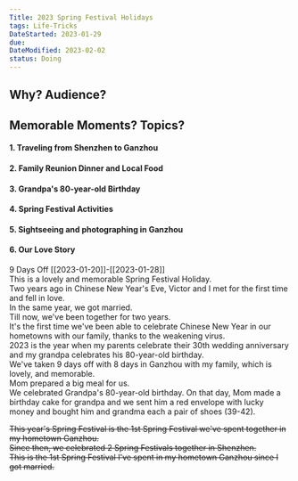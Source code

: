 ```yaml
---
Title: 2023 Spring Festival Holidays
tags: Life-Tricks
DateStarted: 2023-01-29
due:
DateModified: 2023-02-02
status: Doing
---
```


## Why? Audience?

## Memorable Moments? Topics?

#### 1. Traveling from Shenzhen to Ganzhou

#### 2. Family Reunion Dinner and Local Food

#### 3. Grandpa's 80-year-old Birthday

#### 4. Spring Festival Activities

#### 5. Sightseeing and photographing in Ganzhou

#### 6. Our Love Story

9 Days Off [[2023-01-20]]-[[2023-01-28]]  
This is a lovely and memorable Spring Festival Holiday.  
Two years ago in Chinese New Year's Eve, Victor and I met for the first time and fell in love.  
In the same year, we got married.  
Till now, we've been together for two years.  
It's the first time we've been able to celebrate Chinese New Year in our hometowns with our family, thanks to the weakening virus.  
2023 is the year when my parents celebrate their 30th wedding anniversary and my grandpa celebrates his 80-year-old birthday.  
We've taken 9 days off with 8 days in Ganzhou with my family, which is lovely, and memorable.  
Mom prepared a big meal for us.  
We celebrated Grandpa's 80-year-old birthday. On that day, Mom made a birthday cake for grandpa and we sent him a red envelope with lucky money and bought him and grandma each a pair of shoes (39-42).

~~This year's Spring Festival is the 1st Spring Festival we've spent together in my hometown Ganzhou.~~  
~~Since then, we celebrated 2 Spring Festivals together in Shenzhen.~~  
~~This is the 1st Spring Festival I've spent in my hometown Ganzhou since I got married.~~
